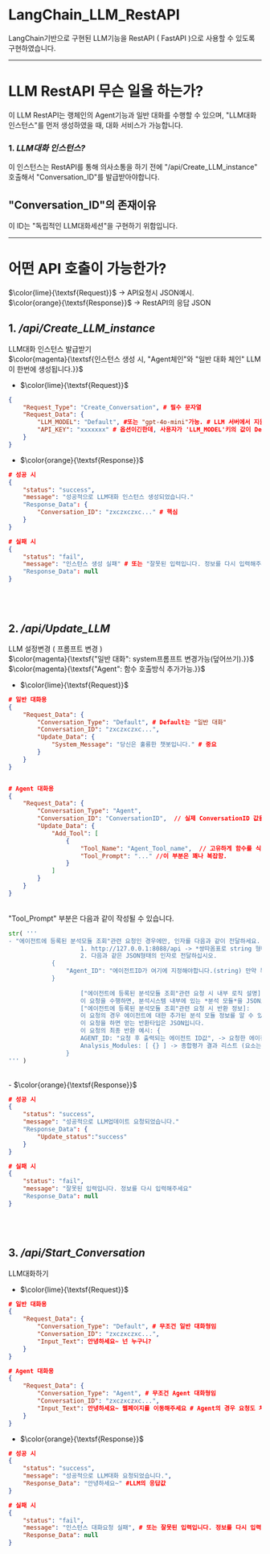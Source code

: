 # LangChain_LLM_RestAPI
LangChain기반으로 구현된 LLM기능을 RestAPI ( FastAPI )으로 사용할 수 있도록 구현하였습니다. 

---

# LLM RestAPI 무슨 일을 하는가?
이 LLM RestAPI는 랭체인의 Agent기능과 일반 대화를 수행할 수 있으며, "LLM대화 인스턴스"를 먼저 생성하였을 때, 대화 서비스가 가능합니다. 

### 1. *LLM대화 인스턴스?*<br>
이 인스턴스는 RestAPI를 통해 의사소통을 하기 전에 "/api/Create_LLM_instance" 호출해서 "Conversation_ID"를 발급받아야합니다.<br>
## "Conversation_ID"의 존재이유<br>
이 ID는 "독립적인 LLM대화세션"을 구현하기 위함입니다. 

---
# 어떤 API 호출이 가능한가?

$\color{lime}{\textsf{Request}}$ -> API요청시 JSON예시.<br>
$\color{orange}{\textsf{Response}}$ -> RestAPI의 응답 JSON<br>

## 1. */api/Create_LLM_instance*<br>
LLM대화 인스턴스 발급받기<br>
$\color{magenta}{\textsf{인스턴스 생성 시, "Agent체인"와 "일반 대화 체인" LLM이 한번에 생성됩니다.}}$
- $\color{lime}{\textsf{Request}}$<br>
```json
{
    "Request_Type": "Create_Conversation", # 필수 문자열
    "Request_Data": {
        "LLM_MODEL": "Default", #또는 "gpt-4o-mini"가능. # LLM 서버에서 지원가능한 str이여야함
        "API_KEY": "xxxxxxx" # 옵션이긴한데, 사용자가 'LLM_MODEL'키의 값이 Default로 설정하지 않으면 API_KEY가 필요하니까 일단 넣는다.
    }
}
```
- $\color{orange}{\textsf{Response}}$

```json
# 성공 시
{
    "status": "success",
    "message": "성공적으로 LLM대화 인스턴스 생성되었습니다."
    "Response_Data": {
        "Conversation_ID": "zxczxczxc..." # 핵심
    }
}

# 실패 시
{
    "status": "fail",
    "message": "인스턴스 생성 실패" # 또는 "잘못된 입력입니다. 정보를 다시 입력해주세요"
    "Response_Data": null
}
```

<br><br>

## 2. */api/Update_LLM*<br>
LLM 설정변경 ( 프롬프트 변경 )<br>
$\color{magenta}{\textsf{"일반 대화": system프롬프트 변경가능(덮어쓰기).}}$<br>
$\color{magenta}{\textsf{"Agent": 함수 호출방식 추가가능.}}$
- $\color{lime}{\textsf{Request}}$

```json
# 일반 대화용 
{
    "Request_Data": {
        "Conversation_Type": "Default", # Default는 "일반 대화"
        "Conversation_ID": "zxczxczxc...",
        "Update_Data": {
            "System_Message": "당신은 훌륭한 챗봇입니다." # 중요
        }
    }
}


# Agent 대화용
{
    "Request_Data": {
        "Conversation_Type": "Agent",
        "Conversation_ID": "ConversationID",  // 실제 ConversationID 값을 대체해야 함
        "Update_Data": {
            "Add_Tool": [
                {
                    "Tool_Name": "Agent_Tool_name",  // 고유하게 함수를 식별하기 위한 Tool 이름 문자열
                    "Tool_Prompt": "..." //이 부분은 꽤나 복잡함.
                }
            ]
        }
    }
}
```
<br>
"Tool_Prompt" 부분은 다음과 같이 작성될 수 있습니다.<br>

```python
str( '''
- "에이전트에 등록된 분석모듈 조회"관련 요청인 경우에만, 인자를 다음과 같이 전달하세요. 인자개수: 2개 (각 순서마다 마무리에 쉼표를 붙여서 구분해야합니다.): 
                    1. http://127.0.0.1:8088/api -> *쌍따옴표로 string 형태처럼 전달하지마시오.
                    2. 다음과 같은 JSON형태의 인자로 전달하십시오.
            {
                "Agent_ID": "에이전트ID가 여기에 지정해야합니다.(string) 만약 특정할 수 없는 경우 ALL로 지정하세요"
            }
         
                    ["에이전트에 등록된 분석모듈 조회"관련 요청 시 내부 로직 설명]:
                    이 요청을 수행하면, 분석시스템 내부에 있는 *분석 모듈*을 JSON으로 가져옵니다.
                    ["에이전트에 등록된 분석모듈 조회"관련 요청 시 반환 정보]:
                    이 요청의 경우 에이전트에 대한 추가된 분석 모듈 정보를 알 수 있습니다.
                    이 요청을 하면 얻는 반환타입은 JSON입니다.
                    이 요청의 최종 반환 예시: {
                    AGENT_ID: "요청 후 출력되는 에이전트 ID값", -> 요청한 에이전트 ID를 가져오는 것뿐.
                    Analysis_Modules: [ {} ] -> 종합평가 결과 리스트 (요소는 각 JSON임)
                }
''' )
```

<br>
- $\color{orange}{\textsf{Response}}$

```json
# 성공 시
{
    "status": "success",
    "message": "성공적으로 LLM업데이트 요청되었습니다."
    "Response_Data": {
        "Update_status":"success"
    }
}

# 실패 시
{
    "status": "fail",
    "message": "잘못된 입력입니다. 정보를 다시 입력해주세요"
    "Response_Data": null
}
```

<br><br>

## 3. */api/Start_Conversation*<br>
LLM대화하기
- $\color{lime}{\textsf{Request}}$

```json
# 일반 대화용
{
    "Request_Data": {
        "Conversation_Type": "Default", # 무조건 일반 대화형임
        "Conversation_ID": "zxczxczxc...",
        "Input_Text": 안녕하세요~ 넌 누구니?
    }
}

# Agent 대화용
{
    "Request_Data": {
        "Conversation_Type": "Agent", # 무조건 Agent 대화형임
        "Conversation_ID": "zxczxczxc...",
        "Input_Text": 안녕하세요~ 웹페이지를 이동해주세요 # Agent의 경우 요청도 처리할 수 있도록 질의가능
    }
}
```

- $\color{orange}{\textsf{Response}}$

```json
# 성공 시
{
    "status": "success",
    "message": "성공적으로 LLM대화 요청되었습니다.",
    "Response_Data": "안녕하세요~" #LLM의 응답값
}

# 실패 시
{
    "status": "fail",
    "message": "인스턴스 대화요청 실패", # 또는 잘못된 입력입니다. 정보를 다시 입력해주세요
    "Response_Data": null
}
```


